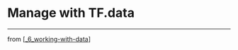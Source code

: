 # Manage with TF.data

---
from [[_6_working-with-data]]


[//begin]: # "Autogenerated link references for markdown compatibility"
[_6_working-with-data]: ../_6_working-with-data.md "Working with Data"
[//end]: # "Autogenerated link references"